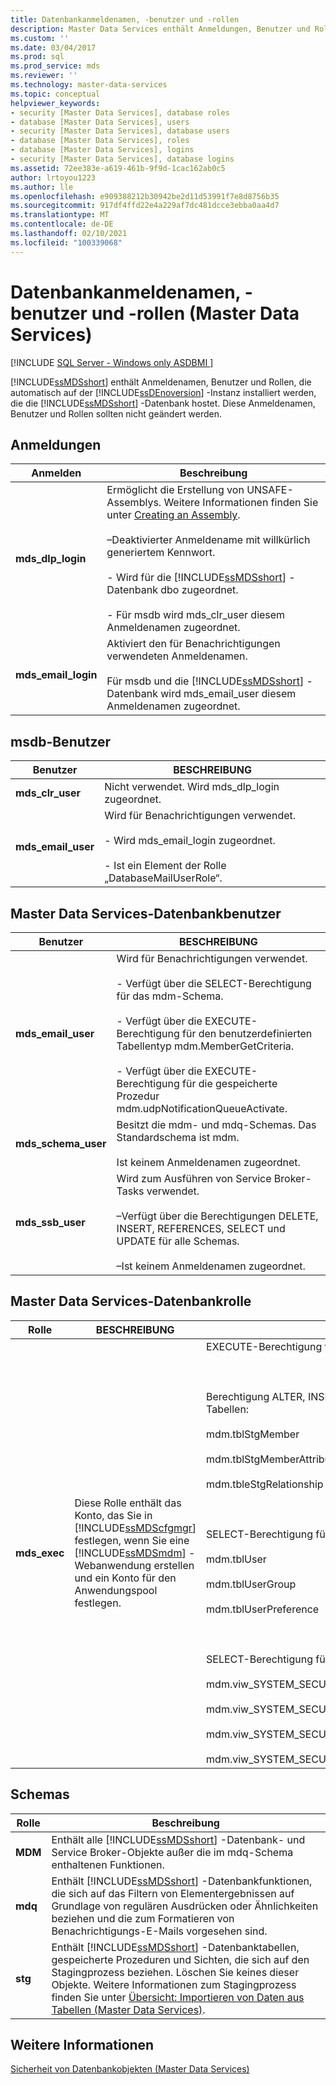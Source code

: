 ```yaml
---
title: Datenbankanmeldenamen, -benutzer und -rollen
description: Master Data Services enthält Anmeldungen, Benutzer und Rollen, die auf der SQL Server Datenbank-Engine Instanz installiert sind, die die Master Data Services Datenbank hostet.
ms.custom: ''
ms.date: 03/04/2017
ms.prod: sql
ms.prod_service: mds
ms.reviewer: ''
ms.technology: master-data-services
ms.topic: conceptual
helpviewer_keywords:
- security [Master Data Services], database roles
- database [Master Data Services], users
- security [Master Data Services], database users
- database [Master Data Services], roles
- database [Master Data Services], logins
- security [Master Data Services], database logins
ms.assetid: 72ee383e-a619-461b-9f9d-1cac162ab0c5
author: lrtoyou1223
ms.author: lle
ms.openlocfilehash: e909388212b30942be2d11d53991f7e8d8756b35
ms.sourcegitcommit: 917df4ffd22e4a229af7dc481dcce3ebba0aa4d7
ms.translationtype: MT
ms.contentlocale: de-DE
ms.lasthandoff: 02/10/2021
ms.locfileid: "100339068"
---
```

# <a name="database-logins-users-and-roles-master-data-services"></a>Datenbankanmeldenamen, -benutzer und -rollen (Master Data Services)

[!INCLUDE [SQL Server - Windows only ASDBMI  ](../includes/applies-to-version/sql-windows-only-asdbmi.md)]

  [!INCLUDE[ssMDSshort](../includes/ssmdsshort-md.md)] enthält Anmeldenamen, Benutzer und Rollen, die automatisch auf der [!INCLUDE[ssDEnoversion](../includes/ssdenoversion-md.md)] -Instanz installiert werden, die die [!INCLUDE[ssMDSshort](../includes/ssmdsshort-md.md)] -Datenbank hostet. Diese Anmeldenamen, Benutzer und Rollen sollten nicht geändert werden.  
  
## <a name="logins"></a>Anmeldungen  
  
|Anmelden|Beschreibung|  
|-----------|-----------------|  
|**mds_dlp_login**|Ermöglicht die Erstellung von UNSAFE-Assemblys. Weitere Informationen finden Sie unter [Creating an Assembly](../relational-databases/clr-integration/assemblies/creating-an-assembly.md).<br /><br /> –Deaktivierter Anmeldename mit willkürlich generiertem Kennwort.<br /><br /> - Wird für die [!INCLUDE[ssMDSshort](../includes/ssmdsshort-md.md)] -Datenbank dbo zugeordnet.<br /><br /> - Für msdb wird mds_clr_user diesem Anmeldenamen zugeordnet.|  
|**mds_email_login**|Aktiviert den für Benachrichtigungen verwendeten Anmeldenamen.<br /><br /> Für msdb und die [!INCLUDE[ssMDSshort](../includes/ssmdsshort-md.md)] -Datenbank wird mds_email_user diesem Anmeldenamen zugeordnet.|  
  
## <a name="msdb-users"></a>msdb-Benutzer  
  
|Benutzer|BESCHREIBUNG|  
|----------|-----------------|  
|**mds_clr_user**|Nicht verwendet. Wird mds_dlp_login zugeordnet.|  
|**mds_email_user**|Wird für Benachrichtigungen verwendet.<br /><br /> - Wird mds_email_login zugeordnet.<br /><br /> - Ist ein Element der Rolle „DatabaseMailUserRole“.|  
  
## <a name="master-data-services-database-users"></a>Master Data Services-Datenbankbenutzer  
  
|Benutzer|BESCHREIBUNG|  
|----------|-----------------|  
|**mds_email_user**|Wird für Benachrichtigungen verwendet.<br /><br /> - Verfügt über die SELECT-Berechtigung für das mdm-Schema.<br /><br /> - Verfügt über die EXECUTE-Berechtigung für den benutzerdefinierten Tabellentyp mdm.MemberGetCriteria.<br /><br /> - Verfügt über die EXECUTE-Berechtigung für die gespeicherte Prozedur mdm.udpNotificationQueueActivate.|  
|**mds_schema_user**|Besitzt die mdm- und mdq-Schemas. Das Standardschema ist mdm.<br /><br /> Ist keinem Anmeldenamen zugeordnet.|  
|**mds_ssb_user**|Wird zum Ausführen von Service Broker-Tasks verwendet.<br /><br /> –Verfügt über die Berechtigungen DELETE, INSERT, REFERENCES, SELECT und UPDATE für alle Schemas.<br /><br /> –Ist keinem Anmeldenamen zugeordnet.|  
  
## <a name="master-data-services-database-role"></a>Master Data Services-Datenbankrolle  
  
|Rolle|BESCHREIBUNG|Berechtigungen|  
|----------|-----------------|-----------------|  
|**mds_exec**|Diese Rolle enthält das Konto, das Sie in [!INCLUDE[ssMDScfgmgr](../includes/ssmdscfgmgr-md.md)] festlegen, wenn Sie eine [!INCLUDE[ssMDSmdm](../includes/ssmdsmdm-md.md)] -Webanwendung erstellen und ein Konto für den Anwendungspool festlegen.|EXECUTE-Berechtigung für alle Schemas<br /><br /> <br /><br /> Berechtigung ALTER, INSERT und SELECT für die folgenden Tabellen:<br /><br /> mdm.tblStgMember<br /><br /> mdm.tblStgMemberAttribute<br /><br /> mdm.tbleStgRelationship<br /><br /> <br /><br /> SELECT-Berechtigung für die folgenden Tabellen:<br /><br /> mdm.tblUser<br /><br /> mdm.tblUserGroup<br /><br /> mdm.tblUserPreference<br /><br /> <br /><br /> SELECT-Berechtigung für die folgenden Sichten:<br /><br /> mdm.viw_SYSTEM_SECURITY_NAVIGATION<br /><br /> mdm.viw_SYSTEM_SECURITY_ROLE_ACCCESSCONTROL<br /><br /> mdm.viw_SYSTEM_SECURITY_ROLE_ACCCESSCONTROL_MEMBER<br /><br /> mdm.viw_SYSTEM_SECURITY_USER_MODEL|  
  
## <a name="schemas"></a>Schemas  
  
|Rolle|Beschreibung|  
|----------|-----------------|  
|**MDM**|Enthält alle [!INCLUDE[ssMDSshort](../includes/ssmdsshort-md.md)] -Datenbank- und Service Broker-Objekte außer die im mdq-Schema enthaltenen Funktionen.|  
|**mdq**|Enthält [!INCLUDE[ssMDSshort](../includes/ssmdsshort-md.md)] -Datenbankfunktionen, die sich auf das Filtern von Elementergebnissen auf Grundlage von regulären Ausdrücken oder Ähnlichkeiten beziehen und die zum Formatieren von Benachrichtigungs-E-Mails vorgesehen sind.|  
|**stg**|Enthält [!INCLUDE[ssMDSshort](../includes/ssmdsshort-md.md)] -Datenbanktabellen, gespeicherte Prozeduren und Sichten, die sich auf den Stagingprozess beziehen. Löschen Sie keines dieser Objekte. Weitere Informationen zum Stagingprozess finden Sie unter [Übersicht: Importieren von Daten aus Tabellen &#40;Master Data Services&#41;](../master-data-services/overview-importing-data-from-tables-master-data-services.md).|  
  
## <a name="see-also"></a>Weitere Informationen  
 [Sicherheit von Datenbankobjekten &#40;Master Data Services&#41;](../master-data-services/database-object-security-master-data-services.md)  
  
  
